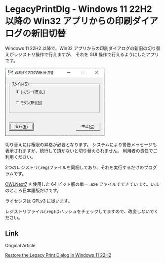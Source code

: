 # LegacyPrintDlg - Windows 11 22H2 以降の Win32 アプリからの印刷ダイアログの新旧切替

Windows 11 22H2 以降で、Win32 アプリからの印刷ダイアログの新旧の切り替えがレジストリ操作で行えますが、
それを GUI 操作で行えるようにしたアプリです。

![スクリーンショット](screen.png)

切り替えには権限の昇格が必要となります。
システムにより警告メッセージも表示されますが、続行して頂かないと切り替えられません。
利用者の責任でご利用ください。

2つのレジストリ(.reg)ファイルを同梱してあり、それを実行するだけのプログラムです。

[OWLNext7](https://sourceforge.net/projects/owlnext/) を使用した 64 ビット版の単一 .exe ファイルでできています。いまのところ日本語版だけです。

ライセンスは GPLv3 に従います。

レジストリファイル(.reg)はハッシュをチェックしてますので、改変しないでください。

## Link

Original Article

[Restore the Legacy Print Dialog in Windows 11 22H2](https://www.winhelponline.com/blog/restore-legacy-print-dialog-windows-11/)
